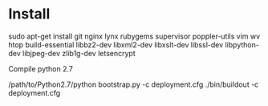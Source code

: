Install
=======

sudo apt-get install git nginx lynx rubygems supervisor poppler-utils vim wv htop build-essential libbz2-dev libxml2-dev libxslt-dev  libssl-dev libpython-dev libjpeg-dev zlib1g-dev letsencrypt

Compile python 2.7

/path/to/Python2.7/python bootstrap.py -c deployment.cfg
./bin/buildout -c deployment.cfg
